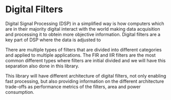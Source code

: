# Digital Filters

Digital Signal Processing (DSP) in a simplified way is how computers which are in their majority digital interact with the world making data acquisition and processing it to obtein more objective information.
Digital filters are a key part of DSP where the data is adjusted to 

There are multiple types of filters that are divided into different categories and applied to multiple applications.
The FIR and IIR filters are the most common different types where filters are initial divided and we will have this separation also done in this library.

This library will have different architecture of digital filters, not only enabling fast processing, but also providing information on the different architecture trade-offs as performance metrics of the filters, area and power consumption.

